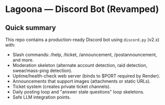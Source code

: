 # Lagoona — Discord Bot (Revamped)

## Quick summary
This repo contains a production-ready Discord bot using `discord.py` (v2.x) with:
- Slash commands: /help, /ticket, /announcement, /postannouncement, and more.
- Moderation skeleton (alternate account detection, raid detection, swear/mass-ping detection).
- Uptime/health-check web server (binds to $PORT required by Render).
- Announcements that support images (attachments or static URLs).
- Ticket system (creates private ticket channels).
- Daily posting loop and "answer stale questions" loop skeletons.
- Safe LLM integration points.
